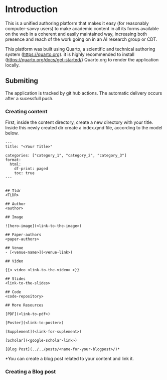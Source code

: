 # Introduction

This is a unified authoring platform that makes it easy (for reasonably computer-savvy users) to make academic content in all its forms available on the web in a coherent and easily maintained way, increasing both presence and reach of the work going on in an AI research group or CDT.

This platform was built using Quarto, a scientific and technical authoring system (https://quarto.org). it is highly recommended to install (https://quarto.org/docs/get-started/) Quarto.org to render the application locally. 

## Submiting 

The application is tracked by git hub actions. The automatic delivery occurs after a sucessfull push.

### Creating content

First, inside the content directory, create a new directory with your title. Inside this newly created dir create a index.qmd file, according to the model below. 

```
---
title: "<Your Title>"

categories: ["category_1", "category_2", "category_3"]
format: 
  html:
    df-print: paged
    toc: true
---


## Tldr 
<TLDR>
    
## Author 
<author>

## Image  

![hero-image](<link-to-the-image>)

## Paper-authors
<paper-authors>

## Venue
- [<venue-name>](<venue-link>)

## Video   

{{< video <link-to-the-video> >}}

## Slides
<link-to-the-slides>

## Code
<code-repository>

## More Resources

[PDF](<link-to-pdf>)

[Poster](<link-to-poster>)

[Supplement](<link-for-suplement>)

[Scholar](<google-scholar-link>)

[Blog Post](../../posts/<name-for-your-blogpost>/)*

```

*You can create a blog post related to your content and link it.

### Creating a Blog post 
